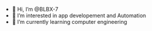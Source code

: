 - 👋 Hi, I’m @BLBX-7
- 👀 I’m interested in app developement and Automation
- 🌱 I’m currently learning computer engineering

<!---
BLBX-7/BLBX-7 is a ✨ special ✨ repository because its `README.md` (this file) appears on your GitHub profile.
You can click the Preview link to take a look at your changes.
--->
